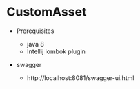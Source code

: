 # CustomAsset

* Prerequisites
	- java 8
	- Intellij lombok plugin

* swagger
	- http://localhost:8081/swagger-ui.html